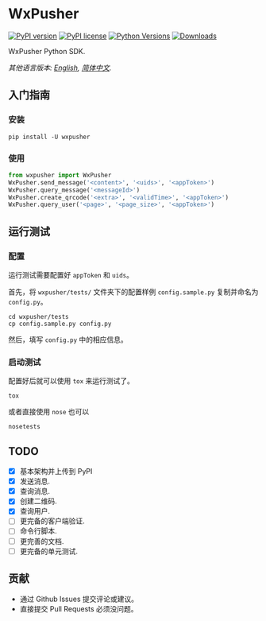 # WxPusher

[![PyPI version](https://badge.fury.io/py/wxpusher.svg)](https://badge.fury.io/py/wxpusher)
[![PyPI license](https://img.shields.io/pypi/l/wxpusher.svg)](https://pypi.python.org/pypi/wxpusher/)
[![Python Versions](https://img.shields.io/pypi/pyversions/wxpusher.svg)](https://pypi.python.org/pypi/wxpusher/)
[![Downloads](https://pepy.tech/badge/wxpusher)](https://pepy.tech/project/wxpusher)

WxPusher Python SDK.

*其他语言版本: [English](README-en.md), [简体中文](README.md).*

## 入门指南

### 安装

```shell
pip install -U wxpusher
```

### 使用

```python
from wxpusher import WxPusher
WxPusher.send_message('<content>', '<uids>', '<appToken>')
WxPusher.query_message('<messageId>')
WxPusher.create_qrcode('<extra>', '<validTime>', '<appToken>')
WxPusher.query_user('<page>', '<page_size>', '<appToken>')
```

## 运行测试

### 配置

运行测试需要配置好 `appToken` 和 `uids`。

首先，将 `wxpusher/tests/` 文件夹下的配置样例 `config.sample.py` 复制并命名为 `config.py`。

```shell
cd wxpusher/tests
cp config.sample.py config.py
```

然后，填写 `config.py` 中的相应信息。

### 启动测试

配置好后就可以使用 `tox` 来运行测试了。

```shell
tox
```

或者直接使用 `nose` 也可以

```shell
nosetests
```

## TODO

- [x] 基本架构并上传到 PyPI
- [x] 发送消息.
- [x] 查询消息.
- [x] 创建二维码.
- [x] 查询用户.
- [ ] 更完备的客户端验证.
- [ ] 命令行脚本.
- [ ] 更完善的文档.
- [ ] 更完备的单元测试.

## 贡献

- 通过 Github Issues 提交评论或建议。
- 直接提交 Pull Requests 必须没问题。
